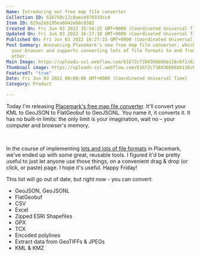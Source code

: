 ```yaml
---
Name: Introducing our free map file converter
Collection ID: 616750c12c0aece979319ccd
Item ID: 629a2eb195ea6042eb0c0382
Created On: Fri Jun 03 2022 15:54:25 GMT+0000 (Coordinated Universal Time)
Updated On: Fri Jun 03 2022 16:27:10 GMT+0000 (Coordinated Universal Time)
Published On: Fri Jun 03 2022 16:27:15 GMT+0000 (Coordinated Universal Time)
Post Summary: Announcing Placemark's new free map file converter, which runs in
  your browser and supports converting lots of file formats to and from each
  other.
Main Image: https://uploads-ssl.webflow.com/61672c738436bb6bb116c6f2/629a3560e30e195ecb5e52f3_Format%20converter.png
Thumbnail image: https://uploads-ssl.webflow.com/61672c738436bb6bb116c6f2/629a3560e30e195ecb5e52f3_Format%20converter.png
Featured?: "true"
Date: Fri Jun 03 2022 00:00:00 GMT+0000 (Coordinated Universal Time)
Category: Product

---
```


Today I'm releasing [Placemark's free map file converter](https://app.placemark.io/converter). It'll convert your KML to GeoJSON to FlatGeobuf to GeoJSONL. You name it, it converts it. It has no built-in limits: the only limit is your imagination, wait no – your computer and browser's memory.

‍

In the course of implementing [lots and lots of file formats](https://www.placemark.io/format-matrix) in Placemark, we've ended up with some great, reusable tools. I figured it'd be pretty useful to just let anyone use those things, on a convenient drag & drop (or click, or paste) page. I hope it's useful. Happy Friday!

This list will go out of date, but right now - you can convert:

* GeoJSON, GeoJSONL
* FlatGeobuf
* CSV
* Excel
* Zipped ESRI Shapefiles
* GPX
* TCX
* Encoded polylines
* Extract data from GeoTIFFs & JPEGs
* KML & KMZ
